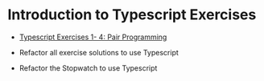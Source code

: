 # Introduction to Typescript Exercises


- [Typescript Exercises 1- 4: Pair Programming](https://typescript-exercises.github.io/#exercise=1&file=%2Findex.ts)

- Refactor all exercise solutions to use Typescript

- Refactor the Stopwatch to use Typescript
